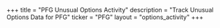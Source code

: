 +++
title = "PFG Unusual Options Activity"
description = "Track Unusual Options Data for PFG"
ticker = "PFG"
layout = "options_activity"
+++

